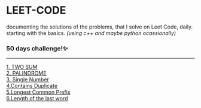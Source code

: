 # LEET-CODE
documenting the solutions of the problems, that I solve on Leet Code, daily.<br>
starting with the basics. <em> (using c++ and maybe python ocassionally) </em>
<h3>50 days challenge!✨</h3>
<hr>
<a href="https://github.com/laxitajain/LEET-CODE/blob/main/TWO%20SUM.cpp">1. TWO SUM</a><br>
<a href="https://github.com/laxitajain/LEET-CODE/blob/main/PALINDROME.cpp">2. PALINDROME</a><br>
<a href="https://github.com/laxitajain/LEET-CODE/blob/main/Single%20Number.py">3. Single Number</a><br>
<a href="https://github.com/laxitajain/LEET-CODE/blob/main/Contains%20Duplicate.py">4.Contains Duplicate</a><br>
<a href="https://github.com/laxitajain/LEET-CODE/blob/main/Longest%20Common%20Prefix.cpp">5.Longest Common Prefix</a><br>
<a href="https://github.com/laxitajain/LEET-CODE/blob/main/Length%20of%20the%20last%20word.py">6.Length of the last word</a><br>
